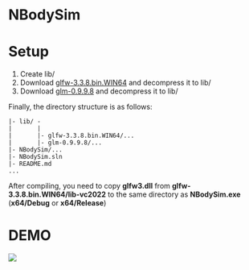 # NBodySim

# Setup
1. Create lib/
2. Download [glfw-3.3.8.bin.WIN64](https://github.com/glfw/glfw/releases/tag/3.3.8) and decompress it to lib/
3. Download [glm-0.9.9.8](https://github.com/g-truc/glm/releases/tag/0.9.9.8) and decompress it to lib/

Finally, the directory structure is as follows:
```
|- lib/ -
|       |
|       |- glfw-3.3.8.bin.WIN64/...
|       |- glm-0.9.9.8/...
|- NBodySim/...
|- NBodySim.sln
|- README.md
...
```

After compiling, you need to copy **glfw3.dll** from **glfw-3.3.8.bin.WIN64/lib-vc2022** to the same directory as **NBodySim.exe** (**x64/Debug** or **x64/Release**)

# DEMO

![](https://github.com/LJP-TW/NBodySim/blob/main/docs/demo.gif?raw=true)

